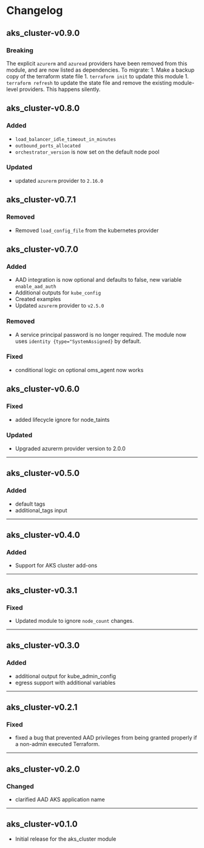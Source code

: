 # Changelog

## aks_cluster-v0.9.0
### Breaking

The explicit `azurerm` and `azuread` providers have been removed from this module, and are now listed as dependencies. To migrate:
	1. Make a backup copy of the terraform state file
	1. `terraform init` to update this module
	1. `terraform refresh` to update the state file and remove the existing module-level providers. This happens silently.

## aks_cluster-v0.8.0
### Added
- `load_balancer_idle_timeout_in_minutes`
- `outbound_ports_allocated`
- `orchestrator_version` is now set on the default node pool

### Updated
- updated `azurerm` provider to `2.16.0`

## aks_cluster-v0.7.1

### Removed
- Removed `load_config_file` from the kubernetes provider

## aks_cluster-v0.7.0

### Added
- AAD integration is now optional and defaults to false, new variable `enable_aad_auth`
- Additional outputs for `kube_config`
- Created examples
- Updated `azurerm` provider to `v2.5.0`

### Removed
- A service principal password is no longer required. The module now uses `identity {type="SystemAssigned}` by default.

### Fixed
- conditional logic on optional oms_agent now works

## aks_cluster-v0.6.0

### Fixed

- added lifecycle ignore for node_taints

### Updated

- Upgraded azurerm provider version to 2.0.0

___

## aks_cluster-v0.5.0

### Added

- default tags
- additional_tags input

___

## aks_cluster-v0.4.0

### Added

- Support for AKS cluster add-ons

___

## aks_cluster-v0.3.1

### Fixed

- Updated module to ignore `node_count` changes.

___

## aks_cluster-v0.3.0

### Added

- additional output for kube_admin_config
- egress support with additional variables


___

## aks_cluster-v0.2.1

### Fixed

- fixed a bug that prevented AAD privileges from being granted properly if a non-admin executed Terraform.

___

## aks_cluster-v0.2.0

### Changed

- clarified AAD AKS application name

___

## aks_cluster-v0.1.0

- Initial release for the aks_cluster module
